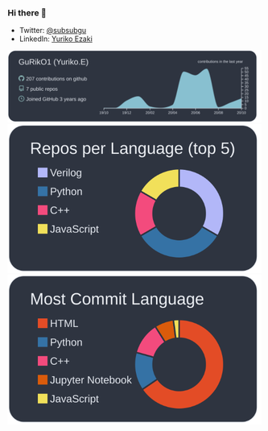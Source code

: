### Hi there 👋

* Twitter: [@subsubgu](https://twitter.com/subsubgu)
* LinkedIn: [Yuriko Ezaki](https://www.linkedin.com/in/yuriko-ezaki-a559b3181/)


[![](https://raw.githubusercontent.com/GuRikO1/GuRikO1/main/profile-summary-card-output/nord_dark/0-profile-details.svg)](https://github.com/vn7n24fzkq/github-profile-summary-cards)
[![](https://raw.githubusercontent.com/GuRikO1/GuRikO1/main/profile-summary-card-output/nord_dark/1-repos-per-language.svg)](https://github.com/vn7n24fzkq/github-profile-summary-cards)
[![](https://raw.githubusercontent.com/GuRikO1/GuRikO1/main/profile-summary-card-output/nord_dark/2-most-commit-language.svg)](https://github.com/vn7n24fzkq/github-profile-summary-cards)


<!--
**GuRikO1/GuRikO1** is a ✨ _special_ ✨ repository because its `README.md` (this file) appears on your GitHub profile.

Here are some ideas to get you started:

- 🔭 I’m currently working on ...
- 🌱 I’m currently learning ...
- 👯 I’m looking to collaborate on ...
- 🤔 I’m looking for help with ...
- 💬 Ask me about ...
- 📫 How to reach me: ...
- 😄 Pronouns: ...
- ⚡ Fun fact: ...
-->
